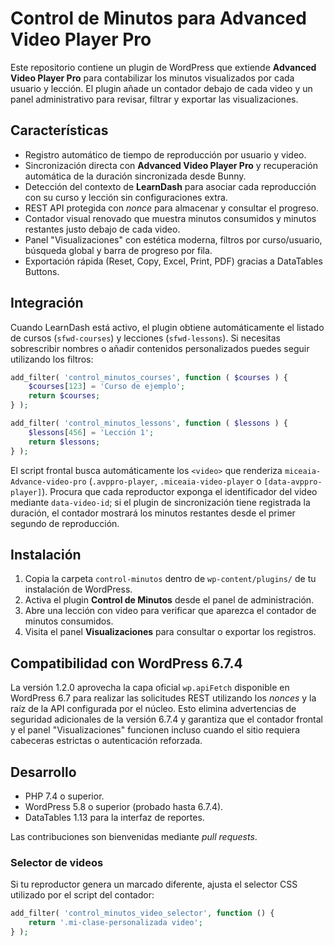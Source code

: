 # Control de Minutos para Advanced Video Player Pro

Este repositorio contiene un plugin de WordPress que extiende **Advanced Video Player Pro** para contabilizar los minutos visualizados por cada usuario y lección. El plugin añade un contador debajo de cada video y un panel administrativo para revisar, filtrar y exportar las visualizaciones.

## Características

- Registro automático de tiempo de reproducción por usuario y video.
- Sincronización directa con **Advanced Video Player Pro** y recuperación automática de la duración sincronizada desde Bunny.
- Detección del contexto de **LearnDash** para asociar cada reproducción con su curso y lección sin configuraciones extra.
- REST API protegida con _nonce_ para almacenar y consultar el progreso.
- Contador visual renovado que muestra minutos consumidos y minutos restantes justo debajo de cada video.
- Panel "Visualizaciones" con estética moderna, filtros por curso/usuario, búsqueda global y barra de progreso por fila.
- Exportación rápida (Reset, Copy, Excel, Print, PDF) gracias a DataTables Buttons.

## Integración

Cuando LearnDash está activo, el plugin obtiene automáticamente el listado de cursos (`sfwd-courses`) y lecciones (`sfwd-lessons`). Si necesitas sobrescribir nombres o añadir contenidos personalizados puedes seguir utilizando los filtros:

```php
add_filter( 'control_minutos_courses', function ( $courses ) {
    $courses[123] = 'Curso de ejemplo';
    return $courses;
} );

add_filter( 'control_minutos_lessons', function ( $lessons ) {
    $lessons[456] = 'Lección 1';
    return $lessons;
} );
```

El script frontal busca automáticamente los `<video>` que renderiza `miceaia-Advance-video-pro` (`.avppro-player`, `.miceaia-video-player` o `[data-avppro-player]`). Procura que cada reproductor exponga el identificador del video mediante `data-video-id`; si el plugin de sincronización tiene registrada la duración, el contador mostrará los minutos restantes desde el primer segundo de reproducción.

## Instalación

1. Copia la carpeta `control-minutos` dentro de `wp-content/plugins/` de tu instalación de WordPress.
2. Activa el plugin **Control de Minutos** desde el panel de administración.
3. Abre una lección con video para verificar que aparezca el contador de minutos consumidos.
4. Visita el panel **Visualizaciones** para consultar o exportar los registros.

## Compatibilidad con WordPress 6.7.4

La versión 1.2.0 aprovecha la capa oficial `wp.apiFetch` disponible en WordPress 6.7 para realizar las solicitudes REST
utilizando los _nonces_ y la raíz de la API configurada por el núcleo. Esto elimina advertencias de seguridad adicionales de
la versión 6.7.4 y garantiza que el contador frontal y el panel "Visualizaciones" funcionen incluso cuando el sitio requiera
cabeceras estrictas o autenticación reforzada.

## Desarrollo

- PHP 7.4 o superior.
- WordPress 5.8 o superior (probado hasta 6.7.4).
- DataTables 1.13 para la interfaz de reportes.

Las contribuciones son bienvenidas mediante _pull requests_.

### Selector de videos

Si tu reproductor genera un marcado diferente, ajusta el selector CSS utilizado por el script del contador:

```php
add_filter( 'control_minutos_video_selector', function () {
    return '.mi-clase-personalizada video';
} );
```
